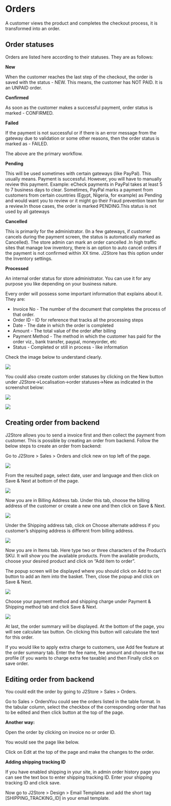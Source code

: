 # Orders

A customer views the product and completes the checkout process, it is transformed into an order.

## Order statuses <a id="order-statuses"></a>

Orders are listed here according to their statuses. They are as follows:

**New**

When the customer reaches the last step of the checkout, the order is saved with the status - NEW. This means, the customer has NOT PAID. It is an UNPAID order.

**Confirmed**

As soon as the customer makes a successful payment, order status is marked - CONFIRMED.

**Failed**

If the payment is not successful or if there is an error message from the gateway due to validation or some other reasons, then the order status is marked as - FAILED.

The above are the primary workflow.

**Pending**

This will be used sometimes with certain gateways \(like PayPal\). This usually means. Payment is successful. However, you will have to manually review this payment. Example: eCheck payments in PayPal takes at least 5 to 7 business days to clear. Sometimes, PayPal marks a payment from customers from certain countries \(Egypt, Nigeria, for example\) as Pending and would want you to review or it might go their Fraud prevention team for a review.In those cases, the order is marked PENDING.This status is not used by all gateways

**Cancelled**

This is primarily for the administrator. \(In a few gateways, if customer cancels during the payment screen, the status is automatically marked as Cancelled\). The store admin can mark an order cancelled .In high traffic sites that manage low inventory, there is an option to auto cancel orders if the payment is not confirmed within XX time. J2Store has this option under the Inventory settings.

**Processed**

An internal order status for store administrator. You can use it for any purpose you like depending on your business nature.

Every order will possess some important information that explains about it. They are:

* Invoice No - The number of the document that completes the process of that order.
* Order ID - ID for reference that tracks all the processing steps
* Date - The date in which the order is completed
* Amount - The total value of the order after billing
* Payment Method - The method in which the customer has paid for the order viz., bank transfer, paypal, moneyorder, etc
* Status - Completed or still in process - like information

Check the image below to understand clearly.

![](https://raw.githubusercontent.com/j2store/doc-images/master/sales/Orders/order_01.png)

You could also create custom order statuses by clicking on the New button under J2Store-&gt;Localisation-&gt;order statuses-&gt;New as indicated in the screenshot below:

![](https://raw.githubusercontent.com/j2store/doc-images/master/sales/Orders/order_02.png)

![](https://raw.githubusercontent.com/j2store/doc-images/master/sales/Orders/order_03.png)

## Creating order from backend <a id="creating-order-from-backend"></a>

J2Store allows you to send a invoice first and then collect the payment from customer. This is possible by creating an order from backend. Follow the below steps to create an order from backend:

Go to J2Store &gt; Sales &gt; Orders and click new on top left of the page.

![](https://raw.githubusercontent.com/j2store/doc-images/master/sales/Orders/order_04.png)

From the resulted page, select date, user and language and then click on Save & Next at bottom of the page.

![](https://raw.githubusercontent.com/j2store/doc-images/master/sales/Orders/order_05.png)

Now you are in Billing Address tab. Under this tab, choose the billing address of the customer or create a new one and then click on Save & Next.

![](https://raw.githubusercontent.com/j2store/doc-images/master/sales/Orders/order_06.png)

Under the Shipping address tab, click on Choose alternate address if you customer’s shipping address is different from billing address.

![](https://raw.githubusercontent.com/j2store/doc-images/master/sales/Orders/order_07.png)

Now you are in Items tab. Here type two or three characters of the Product’s SKU. It will show you the available products. From the available products, choose your desired product and click on “Add item to order”.

The popup screen will be displayed where you should click on Add to cart button to add an item into the basket. Then, close the popup and click on Save & Next.

![](https://raw.githubusercontent.com/j2store/doc-images/master/sales/Orders/order_08.png)

Choose your payment method and shipping charge under Payment & Shipping method tab and click Save & Next.

![](https://raw.githubusercontent.com/j2store/doc-images/master/sales/Orders/order_07.png)

At last, the order summary will be displayed. At the bottom of the page, you will see calculate tax button. On clicking this button will calculate the text for this order.

If you would like to apply extra charge to customers, use Add fee feature at the order summary tab. Enter the fee name, fee amount and choose the tax profile \(if you wants to charge extra fee taxable\) and then Finally click on save order.

## Editing order from backend <a id="editing-order-from-backend"></a>

You could edit the order by going to J2Store &gt; Sales &gt; Orders.

Go to Sales &gt; OrdersYou could see the orders listed in the table format. In the tabular column, select the checkbox of the corresponding order that has to be edited and then click button at the top of the page.

**Another way:**

Open the order by clicking on invoice no or order ID.

You would see the page like below.

Click on Edit at the top of the page and make the changes to the order.

**Adding shipping tracking ID**

If you have enabled shipping in your site, in admin order history page you can see the text box to enter shipping tracking ID. Enter your shipping tracking ID and click save.

Now go to J2Store &gt; Design &gt; Email Templates and add the short tag \[SHIPPING_TRACKING_ID\] in your email template.

